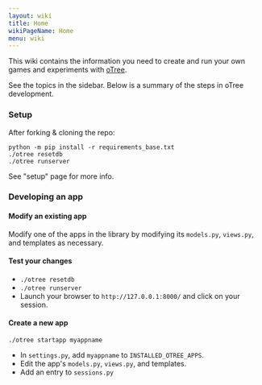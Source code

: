 ```yaml
---
layout: wiki
title: Home
wikiPageName: Home
menu: wiki
---
```


This wiki contains the information you need to create and run your own games and experiments with [oTree](http://www.otree.org/).

See the topics in the sidebar. Below is a summary of the steps in oTree development.

### Setup

After forking & cloning the repo:

    python -m pip install -r requirements_base.txt
    ./otree resetdb
    ./otree runserver

See "setup" page for more info.

### Developing an app

#### Modify an existing app
Modify one of the apps in the library by modifying its `models.py`, `views.py`, and templates as necessary.

#### Test your changes

* `./otree resetdb`
* `./otree runserver`
* Launch your browser to `http://127.0.0.1:8000/` and click on your session.

#### Create a new app

    ./otree startapp myappname
    
* In `settings.py`, add `myappname` to `INSTALLED_OTREE_APPS`.
* Edit the app's `models.py`, `views.py`, and templates. 
* Add an entry to `sessions.py`
